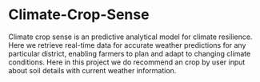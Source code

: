# Climate-Crop-Sense
Climate crop sense is an predictive analytical model for climate resilience. Here we retrieve real-time data for accurate weather predictions for any particular district, enabling farmers to plan and adapt to changing climate conditions. Here in this project we do recommend an crop by user input about soil details with current weather information. 
